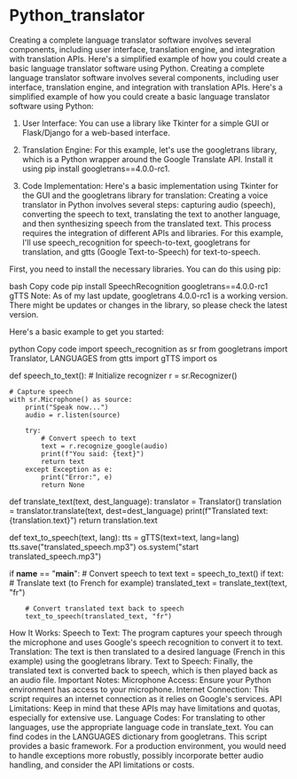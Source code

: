 # Python_translator
Creating a complete language translator software involves several components, including user interface, translation engine, and integration with translation APIs. Here's a simplified example of how you could create a basic language translator software using Python.
Creating a complete language translator software involves several components, including user interface, translation engine, and integration with translation APIs. Here's a simplified example of how you could create a basic language translator software using Python:

1. User Interface:
You can use a library like Tkinter for a simple GUI or Flask/Django for a web-based interface.

2. Translation Engine:
For this example, let's use the googletrans library, which is a Python wrapper around the Google Translate API. Install it using pip install googletrans==4.0.0-rc1.

3. Code Implementation:
Here's a basic implementation using Tkinter for the GUI and the googletrans library for translation:
Creating a voice translator in Python involves several steps: capturing audio (speech), converting the speech to text, translating the text to another language, and then synthesizing speech from the translated text. This process requires the integration of different APIs and libraries. For this example, I'll use speech_recognition for speech-to-text, googletrans for translation, and gtts (Google Text-to-Speech) for text-to-speech.

First, you need to install the necessary libraries. You can do this using pip:

bash
Copy code
pip install SpeechRecognition googletrans==4.0.0-rc1 gTTS
Note: As of my last update, googletrans 4.0.0-rc1 is a working version. There might be updates or changes in the library, so please check the latest version.

Here's a basic example to get you started:

python
Copy code
import speech_recognition as sr
from googletrans import Translator, LANGUAGES
from gtts import gTTS
import os

def speech_to_text():
    # Initialize recognizer
    r = sr.Recognizer()

    # Capture speech
    with sr.Microphone() as source:
        print("Speak now...")
        audio = r.listen(source)

        try:
            # Convert speech to text
            text = r.recognize_google(audio)
            print(f"You said: {text}")
            return text
        except Exception as e:
            print("Error:", e)
            return None

def translate_text(text, dest_language):
    translator = Translator()
    translation = translator.translate(text, dest=dest_language)
    print(f"Translated text: {translation.text}")
    return translation.text

def text_to_speech(text, lang):
    tts = gTTS(text=text, lang=lang)
    tts.save("translated_speech.mp3")
    os.system("start translated_speech.mp3")

if __name__ == "__main__":
    # Convert speech to text
    text = speech_to_text()
    if text:
        # Translate text (to French for example)
        translated_text = translate_text(text, "fr")

        # Convert translated text back to speech
        text_to_speech(translated_text, "fr")
How It Works:
Speech to Text: The program captures your speech through the microphone and uses Google's speech recognition to convert it to text.
Translation: The text is then translated to a desired language (French in this example) using the googletrans library.
Text to Speech: Finally, the translated text is converted back to speech, which is then played back as an audio file.
Important Notes:
Microphone Access: Ensure your Python environment has access to your microphone.
Internet Connection: This script requires an internet connection as it relies on Google's services.
API Limitations: Keep in mind that these APIs may have limitations and quotas, especially for extensive use.
Language Codes: For translating to other languages, use the appropriate language code in translate_text. You can find codes in the LANGUAGES dictionary from googletrans.
This script provides a basic framework. For a production environment, you would need to handle exceptions more robustly, possibly incorporate better audio handling, and consider the API limitations or costs.





